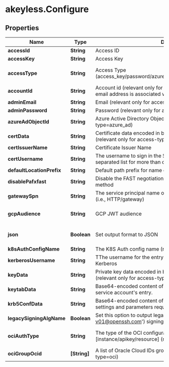 # akeyless.Configure

## Properties

Name | Type | Description | Notes
------------ | ------------- | ------------- | -------------
**accessId** | **String** | Access ID | [optional] 
**accessKey** | **String** | Access Key | [optional] 
**accessType** | **String** | Access Type (access_key/password/azure_ad/saml/oidc/aws_iam/gcp/k8s/cert) | [optional] [default to &#39;access_key&#39;]
**accountId** | **String** | Account id (relevant only for access-type&#x3D;password where the email address is associated with more than one account) | [optional] 
**adminEmail** | **String** | Email (relevant only for access-type&#x3D;password) | [optional] 
**adminPassword** | **String** | Password (relevant only for access-type&#x3D;password) | [optional] 
**azureAdObjectId** | **String** | Azure Active Directory ObjectId (relevant only for access-type&#x3D;azure_ad) | [optional] 
**certData** | **String** | Certificate data encoded in base64. Used if file was not provided. (relevant only for access-type&#x3D;cert in Curl Context) | [optional] 
**certIssuerName** | **String** | Certificate Issuer Name | [optional] 
**certUsername** | **String** | The username to sign in the SSH certificate (use a comma-separated list for more than one username) | [optional] 
**defaultLocationPrefix** | **String** | Default path prefix for name of items, targets and auth methods | [optional] 
**disablePafxfast** | **String** | Disable the FAST negotiation in the Kerberos authentication method | [optional] 
**gatewaySpn** | **String** | The service principal name of the gateway as registered in LDAP (i.e., HTTP/gateway) | [optional] 
**gcpAudience** | **String** | GCP JWT audience | [optional] [default to &#39;akeyless.io&#39;]
**json** | **Boolean** | Set output format to JSON | [optional] [default to false]
**k8sAuthConfigName** | **String** | The K8S Auth config name (relevant only for access-type&#x3D;k8s) | [optional] 
**kerberosUsername** | **String** | TThe username for the entry within the keytab to authenticate via Kerberos | [optional] 
**keyData** | **String** | Private key data encoded in base64. Used if file was not provided.(relevant only for access-type&#x3D;cert in Curl Context) | [optional] 
**keytabData** | **String** | Base64-encoded content of a valid keytab file, containing the service account&#39;s entry. | [optional] 
**krb5ConfData** | **String** | Base64-encoded content of a valid krb5.conf file, specifying the settings and parameters required for Kerberos authentication. | [optional] 
**legacySigningAlgName** | **Boolean** | Set this option to output legacy (&#39;ssh-rsa-cert-v01@openssh.com&#39;) signing algorithm name in the certificate. | [optional] 
**ociAuthType** | **String** | The type of the OCI configuration to use [instance/apikey/resource] (relevant only for access-type&#x3D;oci) | [optional] [default to &#39;apikey&#39;]
**ociGroupOcid** | **[String]** | A list of Oracle Cloud IDs groups (relevant only for access-type&#x3D;oci) | [optional] 


